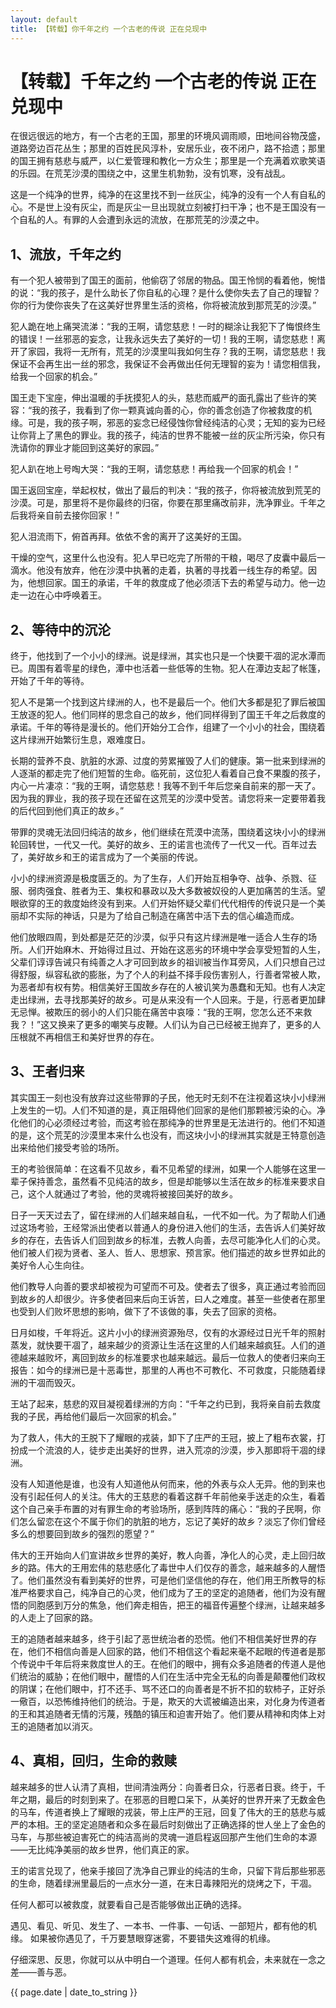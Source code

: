 ```yaml
---
layout: default
title: 【转载】你千年之约 一个古老的传说 正在兑现中
---
```

# 【转载】千年之约 一个古老的传说 正在兑现中 #

在很远很远的地方，有一个古老的王国，那里的环境风调雨顺，田地间谷物茂盛，道路旁边百花丛生；那里的百姓民风淳朴，安居乐业，夜不闭户，路不拾遗；那里的国王拥有慈悲与威严，以仁爱管理和教化一方众生；那里是一个充满着欢歌笑语的乐园。在荒芜沙漠的围绕之中，这里生机勃勃，没有饥寒，没有战乱。

这是一个纯净的世界，纯净的在这里找不到一丝灰尘，纯净的没有一个人有自私的心。不是世上没有灰尘，而是灰尘一旦出现就立刻被打扫干净；也不是王国没有一个自私的人。有罪的人会遭到永远的流放，在那荒芜的沙漠之中。

## 1、流放，千年之约 ##

有一个犯人被带到了国王的面前，他偷窃了邻居的物品。国王怜悯的看着他，惋惜的说：“我的孩子，是什么助长了你自私的心理？是什么使你失去了自己的理智？你的行为使你丧失了在这美好世界里生活的资格，你将被流放到那荒芜的沙漠。” 

犯人跪在地上痛哭流涕：“我的王啊，请您慈悲！一时的糊涂让我犯下了悔恨终生的错误！一丝邪恶的妄念，让我永远失去了美好的一切！我的王啊，请您慈悲！离开了家园，我将一无所有，荒芜的沙漠里叫我如何生存？我的王啊，请您慈悲！我保证不会再生出一丝的邪念，我保证不会再做出任何无理智的妄为！请您相信我，给我一个回家的机会。” 

国王走下宝座，伸出温暖的手抚摸犯人的头，慈悲而威严的面孔露出了些许的笑容：“我的孩子，我看到了你一颗真诚向善的心，你的善念创造了你被救度的机缘。可是，我的孩子啊，邪恶的妄念已经侵蚀你曾经纯洁的心灵；无知的妄为已经让你背上了黑色的罪业。我的孩子，纯洁的世界不能被一丝的灰尘所污染，你只有洗请你的罪业才能回到这美好的家园。” 

犯人趴在地上号啕大哭：“我的王啊，请您慈悲！再给我一个回家的机会！”

国王返回宝座，举起权杖，做出了最后的判决：“我的孩子，你将被流放到荒芜的沙漠。可是，那里将不是你最终的归宿，你要在那里痛改前非，洗净罪业。千年之后我将亲自前去接你回家！” 

犯人泪流雨下，俯首再拜。依依不舍的离开了这美好的王国。 

干燥的空气，这里什么也没有。犯人早已吃完了所带的干粮，喝尽了皮囊中最后一滴水。他没有放弃，他在沙漠中执著的走着，执著的寻找着一线生存的希望。因为，他想回家。国王的承诺，千年的救度成了他必须活下去的希望与动力。他一边走一边在心中呼唤着王。

## 2、等待中的沉沦  ##

终于，他找到了一个小小的绿洲。说是绿洲，其实也只是一个快要干凅的泥水潭而已。周围有着零星的绿色，潭中也活着一些低等的生物。犯人在潭边支起了帐篷，开始了千年的等待。 

犯人不是第一个找到这片绿洲的人，也不是最后一个。他们大多都是犯了罪后被国王放逐的犯人。他们同样的思念自己的故乡，他们同样得到了国王千年之后救度的承诺。千年的等待是漫长的。他们开始分工合作，组建了一个小小的社会，围绕着这片绿洲开始繁衍生息，艰难度日。 

长期的营养不良、肮脏的水源、过度的劳累摧毁了人们的健康。第一批来到绿洲的人逐渐的都走完了他们短暂的生命。临死前，这位犯人看着自己食不果腹的孩子，内心一片凄凉：“我的王啊，请您慈悲！我等不到千年后您亲自前来的那一天了。因为我的罪业，我的孩子现在还留在这荒芜的沙漠中受苦。请您将来一定要带着我的后代回到他们真正的故乡。” 

带罪的灵魂无法回归纯洁的故乡，他们继续在荒漠中流荡，围绕着这块小小的绿洲轮回转世，一代又一代。美好的故乡、王的诺言也流传了一代又一代。百年过去了，美好故乡和王的诺言成为了一个美丽的传说。 

小小的绿洲资源是极度匮乏的。为了生存，人们开始互相争夺、战争、杀戮、征服、弱肉强食、胜者为王、集权和暴政以及大多数被奴役的人更加痛苦的生活。望眼欲穿的王的救度始终没有到来。人们开始怀疑父辈们代代相传的传说只是一个美丽却不实际的神话，只是为了给自己制造在痛苦中活下去的信心编造而成。 

他们放眼四周，到处都是茫茫的沙漠，似乎只有这片绿洲是唯一适合人生存的场所。人们开始麻木、开始得过且过、开始在这恶劣的环境中学会享受短暂的人生，父辈们谆谆告诫只有纯善之人才可回到故乡的祖训被当作耳旁风，人们只想自己过得舒服，纵容私欲的膨胀，为了个人的利益不择手段伤害别人，行善者常被人欺，为恶者却有权有势。相信美好王国故乡存在的人被讥笑为愚蠢和无知。也有人决定走出绿洲，去寻找那美好的故乡。可是从来没有一个人回来。于是，行恶者更加肆无忌惮。被欺压的弱小的人们只能在痛苦中哀嚎：“我的王啊，您怎么还不来救我？！”这又换来了更多的嘲笑与皮鞭。人们认为自己已经被王抛弃了，更多的人压根就不再相信王和美好世界的存在。 

## 3、王者归来  ##

其实国王一刻也没有放弃过这些带罪的子民，他无时无刻不在注视着这块小小绿洲上发生的一切。人们不知道的是，真正阻碍他们回家的是他们那颗被污染的心。净化他们的心必须经过考验，而这考验在那纯净的世界里是无法进行的。他们不知道的是，这个荒芜的沙漠里本来什么也没有，而这块小小的绿洲其实就是王特意创造出来给他们接受考验的场所。 

王的考验很简单：在这看不见故乡，看不见希望的绿洲，如果一个人能够在这里一辈子保持善念，虽然看不见纯洁的故乡，但是却能够以生活在故乡的标准来要求自己，这个人就通过了考验，他的灵魂将被接回美好的故乡。

日子一天天过去了，留在绿洲的人们越来越自私，一代不如一代。为了帮助人们通过这场考验，王经常派出使者以普通人的身份进入他们的生活，去告诉人们美好故乡的存在，去告诉人们回到故乡的标准，去教人向善，去尽可能净化人们的心灵。他们被人们视为贤者、圣人、哲人、思想家、预言家。他们描述的故乡世界如此的美好令人心生向往。

他们教导人向善的要求却被视为可望而不可及。使者去了很多，真正通过考验而回到故乡的人却很少。许多使者回来后向王诉苦，曰人之难度。甚至一些使者在那里也受到人们败坏思想的影响，做下了不该做的事，失去了回家的资格。

日月如梭，千年将近。这片小小的绿洲资源殆尽，仅有的水源经过日光千年的照射蒸发，就快要干凅了，越来越少的资源让生活在这里的人们越来越疯狂。人们的道德越来越败坏，离回到故乡的标准要求也越来越远。最后一位救人的使者归来向王报告：如今的绿洲已是十恶毒世，那里的人再也不可教化、不可救度，只能随着绿洲的干凅而毁灭。

王站了起来，慈悲的双目凝视着绿洲的方向：“千年之约已到，我将亲自前去救度我的子民，再给他们最后一次回家的机会。” 

为了救人，伟大的王脱下了耀眼的戎装，卸下了庄严的王冠，披上了粗布衣裳，打扮成一个流浪的人，徒步走出美好的世界，进入荒凉的沙漠，步入那即将干凅的绿洲。 

没有人知道他是谁，也没有人知道他从何而来，他的外表与众人无异。他的到来也没有引起任何人的关注。伟大的王慈悲的看着这群千年前他亲手送走的众生，看着这个自己亲手布置的对有罪生命的考验场所，感到阵阵的痛心：“我的子民啊，你们怎么留恋在这个不属于你们的肮脏的地方，忘记了美好的故乡？淡忘了你们曾经多么的想要回到故乡的强烈的愿望？” 

伟大的王开始向人们宣讲故乡世界的美好，教人向善，净化人的心灵，走上回归故乡的路。伟大的王用宏伟的慈悲感化了毒世中人们仅存的善念，越来越多的人醒悟了。他们虽然没有看到美好的世界，可是他们坚信他的存在，他们用王所教导的标准严格要求自己，纯净自己的心灵，他们成为了王的坚定的追随者，他们为没有醒悟的同胞感到万分的焦急，他们奔走相告，把王的福音传遍整个绿洲，让越来越多的人走上了回家的路。

王的追随者越来越多，终于引起了恶世统治者的恐慌。他们不相信美好世界的存在，他们不相信向善是人回家的路，他们不相信这个看起来毫不起眼的传道者是那个传说中千年后将来救度世人的王。在他们的眼中，拥有众多追随者的传道人是他们统治的威胁；在他们眼中，醒悟的人们在生活中完全无私的向善是颠覆他们政权的阴谋；在他们眼中，打不还手、骂不还口的向善者是不折不扣的软柿子，正好杀一儆百，以恐怖维持他们的统治。于是，欺天的大谎被编造出来，对化身为传道者的王和其追随者无情的污蔑，残酷的镇压和迫害开始了。他们要从精神和肉体上对王的追随者加以消灭。

## 4、真相，回归，生命的救赎 ##

越来越多的世人认清了真相，世间清浊两分：向善者日众，行恶者日衰。终于，千年之期，最后的时刻到来了。在邪恶的目瞪口呆下，从美好的世界开来了无数金色的马车，传道者换上了耀眼的戎装，带上庄严的王冠，回复了伟大的王的慈悲与威严的本相。王的坚定追随者和众多在最后时刻做出了正确选择的世人坐上了金色的马车，与那些被迫害死亡的纯洁高尚的灵魂一道启程返回那产生他们生命的本源——无比纯净美丽的故乡世界，他们真正的家。 

王的诺言兑现了，他亲手接回了洗净自己罪业的纯洁的生命，只留下背后那些邪恶的生命，随着绿洲里最后的一点水分一道，在末日毒辣阳光的烧烤之下，干凅。

任何人都可以被救度，就要看自己是否能够做出正确的选择。 

遇见、看见、听见、发生了、一本书、一件事、一句话、一部短片，都有他的机缘。 如果被你遇见了，千万要慧眼穿迷雾，不要错失这难得的机缘。 

仔细深思、反思，你就可以从中明白一个道理。任何人都有机会，未来就在一念之差——善与恶。
<p>{{ page.date | date_to_string }}</p>
